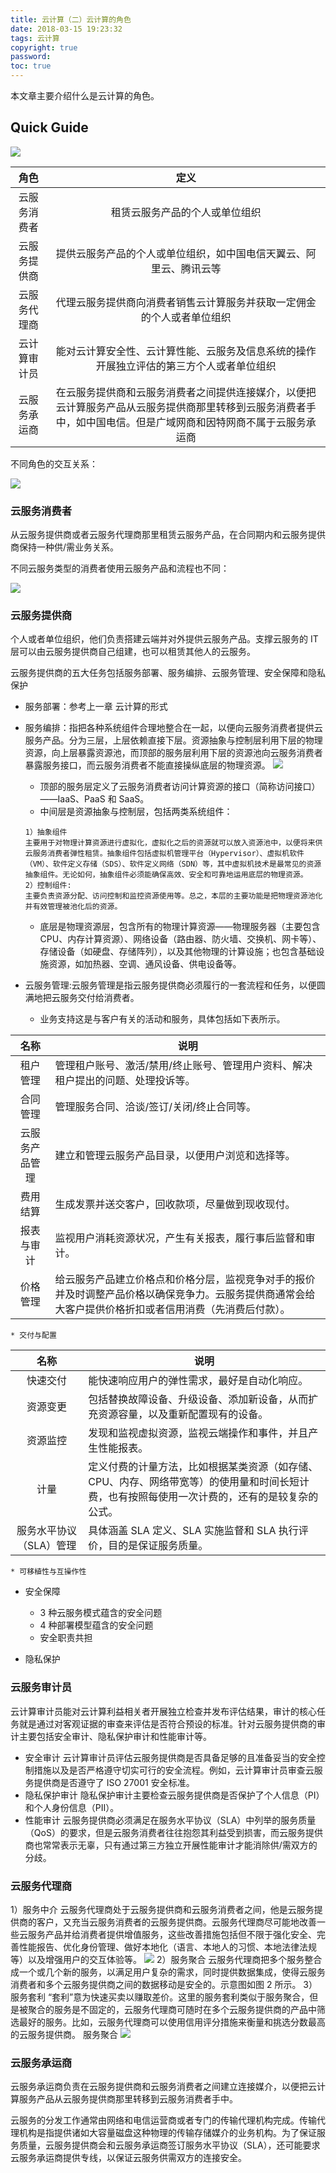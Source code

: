 ```yaml
---
title: 云计算（二）云计算的角色
date: 2018-03-15 19:23:32
tags: 云计算
copyright: true
password:
toc: true
---
```


本文章主要介绍什么是云计算的角色。

<!--more-->
## Quick Guide





![](/image/云计算02/云计算02_001.jpg)




|     角色     |                             定义                        |
| :----------: | :----------------------------: |
| 云服务消费者 |                租赁云服务产品的个人或单位组织                |
| 云服务提供商 | 提供云服务产品的个人或单位组织，如中国电信天翼云、阿里云、腾讯云等 |
| 云服务代理商 | 代理云服务提供商向消费者销售云计算服务并获取一定佣金的个人或者单位组织 |
| 云计算审计员 | 能对云计算安全性、云计算性能、云服务及信息系统的操作开展独立评估的第三方个人或者单位组织 |
| 云服务承运商 | 在云服务提供商和云服务消费者之间提供连接媒介，以便把云计算服务产品从云服务提供商那里转移到云服务消费者手中，如中国电信。但是广域网商和因特网商不属于云服务承运商 |


不同角色的交互关系：

![](/image/云计算02/云计算02_002.jpg)

### 云服务消费者

从云服务提供商或者云服务代理商那里租赁云服务产品，在合同期内和云服务提供商保持一种供/需业务关系。

不同云服务类型的消费者使用云服务产品和流程也不同：

![](/image/云计算02/云计算02_003.jpg)


### 云服务提供商

个人或者单位组织，他们负责搭建云端并对外提供云服务产品。支撑云服务的 IT 层可以由云服务提供商自己组建，也可以租赁其他人的云服务。

云服务提供商的五大任务包括服务部署、服务编排、云服务管理、安全保障和隐私保护

* 服务部署：参考上一章 云计算的形式

* 服务编排：指把各种系统组件合理地整合在一起，以便向云服务消费者提供云服务产品。分为三层，上层依赖直接下层。资源抽象与控制层利用下层的物理资源，向上层暴露资源池，而顶部的服务层利用下层的资源池向云服务消费者暴露服务接口，而云服务消费者不能直接操纵底层的物理资源。
![](/image/云计算02/云计算02_004.jpg)

    * 顶部的服务层定义了云服务消费者访问计算资源的接口（简称访问接口）——IaaS、PaaS 和 SaaS。
    * 中间层是资源抽象与控制层，包括两类系统组件：
    ```
    1）抽象组件
    主要用于对物理计算资源进行虚拟化，虚拟化之后的资源就可以放入资源池中，以便将来供云服务消费者弹性租赁。抽象组件包括虚拟机管理平台（Hypervisor）、虚拟机软件（VM）、软件定义存储（SDS）、软件定义网络（SDN）等，其中虚拟机技术是最常见的资源抽象组件。无论如何，抽象组件必须能确保高效、安全和可靠地运用底层的物理资源。
    2）控制组件:
    主要负责资源分配、访问控制和监控资源使用等。总之，本层的主要功能是把物理资源池化并有效管理被池化后的资源。
    ```
    * 底层是物理资源层，包含所有的物理计算资源——物理服务器（主要包含 CPU、内存计算资源）、网络设备（路由器、防火墙、交换机、网卡等）、存储设备（如硬盘、存储阵列），以及其他物理的计算设施；也包含基础设施资源，如加热器、空调、通风设备、供电设备等。
  
* 云服务管理:云服务管理是指云服务提供商必须履行的一套流程和任务，以便圆满地把云服务交付给消费者。
    * 业务支持这是与客户有关的活动和服务，具体包括如下表所示。
     
|      名称      | 说明                                            |
| :------------: | ------------ |
|    租户管理    | 管理租户账号、激活/禁用/终止账号、管理用户资料、解决租户提出的问题、处理投诉等。 |
|    合同管理    | 管理服务合同、洽谈/签订/关闭/终止合同等。                    |
| 云服务产品管理 | 建立和管理云服务产品目录，以便用户浏览和选择等。             |
|    费用结算    | 生成发票并送交客户，回收款项，尽量做到现收现付。             |
|   报表与审计   | 监视用户消耗资源状况，产生有关报表，履行事后监督和审计。     |
|    价格管理    | 给云服务产品建立价格点和价格分层，监视竞争对手的报价并及时调整产品价格以确保竞争力。云服务提供商通常会给大客户提供价格折扣或者信用消费（先消费后付款）。 |
   
    * 交付与配置 
    
|          名称           | 说明     |
| :---------------------: | -------------------- |
|        快速交付         | 能快速响应用户的弹性需求，最好是自动化响应。                 |
|        资源变更         | 包括替换故障设备、升级设备、添加新设备，从而扩充资源容量，以及重新配置现有的设备。 |
|        资源监控         | 发现和监视虚拟资源，监视云端操作和事件，并且产生性能报表。   |
|          计量           | 定义付费的计量方法，比如根据某类资源（如存储、CPU、内存、网络带宽等）的使用量和时间长短计费，也有按照每使用一次计费的，还有的是较复杂的公式。 |
| 服务水平协议（SLA）管理 | 具体涵盖 SLA 定义、SLA 实施监督和 SLA 执行评价，目的是保证服务质量。 |
    
    * 可移植性与互操作性
    
* 安全保障
    * 3 种云服务模式蕴含的安全问题
    * 4 种部署模型蕴含的安全问题
    * 安全职责共担

* 隐私保护


### 云服务审计员
云计算审计员能对云计算利益相关者开展独立检查并发布评估结果，审计的核心任务就是通过对客观证据的审查来评估是否符合预设的标准。针对云服务提供商的审计主要包括安全审计、隐私保护审计和性能审计等。

* 安全审计
云计算审计员评估云服务提供商是否具备足够的且准备妥当的安全控制措施以及是否严格遵守切实可行的安全流程。例如，云计算审计员审查云服务提供商是否遵守了 ISO 27001 安全标准。
* 隐私保护审计
隐私保护审计主要检查云服务提供商是否保护了个人信息（PI）和个人身份信息（PII）。
* 性能审计
云服务提供商必须满足在服务水平协议（SLA）中列举的服务质量（QoS）的要求，但是云服务消费者往往抱怨其利益受到损害，而云服务提供商也常常表示无辜，只有通过第三方独立开展性能审计才能消除供/需双方的分歧。


### 云服务代理商


1）服务中介
云服务代理商处于云服务提供商和云服务消费者之间，他是云服务提供商的客户，又充当云服务消费者的云服务提供商。云服务代理商尽可能地改善一些云服务产品并给消费者提供增值服务，这些改善措施包括但不限于强化安全、完善性能报告、优化身份管理、做好本地化（语言、本地人的习惯、本地法律法规等）以及增强用户的交互体验等。
![](/image/云计算02/云计算02_005.jpg)
2）服务聚合
云服务代理商把多个服务整合成一个或几个新的服务，以满足用户复杂的需求，同时提供数据集成，使得云服务消费者和多个云服务提供商之间的数据移动是安全的。示意图如图 2 所示。
3）服务套利
“套利”意为快速买卖以赚取差价。这里的服务套利类似于服务聚合，但是被聚合的服务是不固定的，云服务代理商可随时在多个云服务提供商的产品中筛选最好的服务。比如，云服务代理商可以使用信用评分措施来衡量和挑选分数最高的云服务提供商。
服务聚合
![](/image/云计算02/云计算02_006.jpg)

### 云服务承运商
云服务承运商负责在云服务提供商和云服务消费者之间建立连接媒介，以便把云计算服务产品从云服务提供商那里转移到云服务消费者手中。

云服务的分发工作通常由网络和电信运营商或者专门的传输代理机构完成。传输代理机构是指提供诸如大容量磁盘这种物理的传输存储媒介的业务机构。为了保证服务质量，云服务提供商会和云服务承运商签订服务水平协议（SLA），还可能要求云服务承运商提供专线，以保证云服务供需双方的连接安全。